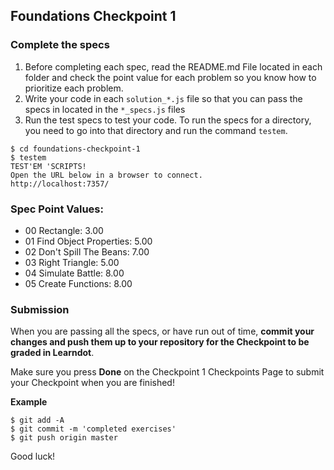 ## Foundations Checkpoint 1

### Complete the specs

1. Before completing each spec, read the README.md File located in each folder and check the point value for each problem so you know how to prioritize each problem.
2. Write your code in each `solution_*.js` file so that you can pass the specs in located in the `*_specs.js` files
3. Run the test specs to test your code. To run the specs for a directory, you need to go into that directory and run the command `testem`.

```
$ cd foundations-checkpoint-1
$ testem
TEST'EM 'SCRIPTS!
Open the URL below in a browser to connect.
http://localhost:7357/
```

### Spec Point Values:

- 00 Rectangle: 3.00 
- 01 Find Object Properties: 5.00
- 02 Don't Spill The Beans: 7.00
- 03 Right Triangle: 5.00
- 04 Simulate Battle: 8.00
- 05 Create Functions: 8.00

### Submission

When you are passing all the specs, or have run out of time, **commit your changes and push them up to your repository for the Checkpoint to be graded in Learndot**.

Make sure you press **Done** on the Checkpoint 1 Checkpoints Page to submit your Checkpoint when you are finished!

**Example**
```
$ git add -A
$ git commit -m 'completed exercises'
$ git push origin master
```

Good luck!




